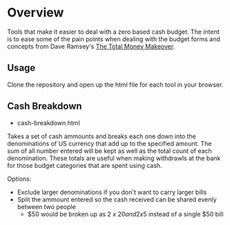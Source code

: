 # Overview
Tools that make it easier to deal with a zero based cash budget. The intent is to ease some of the pain points when dealing with the budget forms and concepts from Dave Ramsey's [The Total Money Makeover](http://www.daveramsey.com/fpu/home/).

## Usage
Clone the repository and open up the html file for each tool in your browser.

## Cash Breakdown
* cash-breakdown.html

Takes a set of cash ammounts and breaks each one down into the denominations of US currency that add up to the specified amount. The sum of all number entered will be kept as well as the total count of each denomination. These totals are useful when making withdrawls at the bank for those budget categories that are spent using cash.

Options:
* Exclude larger denominations if you don't want to carry larger bills
* Split the ammount entered so the cash received can be shared evenly between two people
    * $50 would be broken up as 2 x $20 and 2x$5 instead of a single $50 bill
